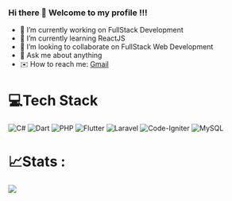 ### Hi there 👋 Welcome to my profile !!!

- 🔭 I’m currently working on FullStack Development
- 🌱 I’m currently learning ReactJS
- 👯 I’m looking to collaborate on FullStack Web Development
- 💬 Ask me about anything
- ✉️ How to reach me: <a href="mailto:tinnguen123@@gmail.com">Gmail</a> 

# 💻Tech Stack
![C#](https://img.shields.io/badge/c%23-%23239120.svg?style=for-the-badge&logo=c-sharp&logoColor=white) ![Dart](https://img.shields.io/badge/dart-%230175C2.svg?style=for-the-badge&logo=dart&logoColor=white) ![PHP](https://img.shields.io/badge/php-%23777BB4.svg?style=for-the-badge&logo=php&logoColor=white) ![Flutter](https://img.shields.io/badge/Flutter-%2302569B.svg?style=for-the-badge&logo=Flutter&logoColor=white) ![Laravel](https://img.shields.io/badge/laravel-%23FF2D20.svg?style=for-the-badge&logo=laravel&logoColor=white) ![Code-Igniter](https://img.shields.io/badge/CodeIgniter-%23EF4223.svg?style=for-the-badge&logo=codeIgniter&logoColor=white) ![MySQL](https://img.shields.io/badge/mysql-%2300f.svg?style=for-the-badge&logo=mysql&logoColor=white)
# 📈Stats :
![](https://github-readme-stats.vercel.app/api/top-langs/?username=nquent1n&theme=react&hide_border=false&include_all_commits=false&count_private=false&layout=compact)
